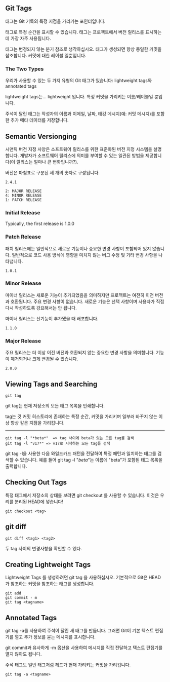## Git Tags 
태그는 Git 기록의 특정 지점을 가리키는 포인터입니다.

태그로 특정 순간을 표시할 수 있습니다. 태그는 프로젝트에서 버전 릴리스를 표시하는 데 가장 자주 사용됩니다.

태그는 변경되지 않는 분기 참조로 생각하십시오. 태그가 생성되면 항상 동일한 커밋을 참조합니다. 커밋에 대한 레이블 일뿐입니다.

### The Two Types
우리가 사용할 수 있는 두 가지 유형의 Git 태그가 있습니다: lightweight tags와 annotated tags

lightweight tags는... lightweight 입니다. 특정 커밋을 가리키는 이름/레이블일 뿐입니다.

주석이 달린 태그는 작성자의 이름과 이메일, 날짜, 태깅 메시지(예: 커밋 메시지)를 포함한 추가 메타 데이터를 저장합니다.


## Semantic Versionging 
시맨틱 버전 지정 사양은 소프트웨어 릴리스를 위한 표준화된 버전 지정 시스템을 설명합니다. 개발자가 소프트웨어 릴리스에 의미를 부여할 수 있는 일관된 방법을 제공합니다(이 릴리스는 얼마나 큰 변화입니까?).

버전은 마침표로 구분된 세 개의 숫자로 구성됩니다.

```
2.4.1 

2: MAJOR RELEASE
4: MINOR RELEASE
1: PATCH RELEASE
```

### Initial Release
Typically, the first release is 1.0.0

### Patch Release
패치 릴리스에는 일반적으로 새로운 기능이나 중요한 변경 사항이 포함되어 있지 않습니다. 일반적으로 코드 사용 방식에 영향을 미치지 않는 버그 수정 및 기타 변경 사항을 나타냅니다. 

```
1.0.1
```

### Minor Release
마이너 릴리스는 새로운 기능이 추가되었음을 의미하지만 프로젝트는 여전히 이전 버전과 호환됩니다. 주요 변경 사항이 없습니다. 새로운 기능은 선택 사항이며 사용자가 직접 다시 작성하도록 강요해서는 안 됩니다.

마이너 릴리스는 신기능이 추가됐을 때 배포합니다.

```
1.1.0
```

### Major Release
주요 릴리스는 더 이상 이전 버전과 호환되지 않는 중요한 변경 사항을 의미합니다. 기능이 제거되거나 크게 변경될 수 있습니다.

```
2.0.0
```

## Viewing Tags and Searching
```
git tag
```
git tag는 현재 저장소의 모든 태그 목록을 인쇄합니다.

tag는 깃 커밋 히스토리에 존재하는 특정 순간, 커밋을 가리키며 일부러 바꾸지 않는 이상 항상 같은 지점을 가리킵니다.

***
```
git tag -l "*beta*"  => tag 사이에 beta가 있는 모든 tag를 검색
git tag -l "v17*" => v17로 시작하는 모든 tag를 검색 
```
git tag -l을 사용한 다음 와일드카드 패턴을 전달하여 특정 패턴과 일치하는 태그를 검색할 수 있습니다. 예를 들어 git tag -l "*beta*"는 이름에 "beta"가 포함된 태그 목록을 출력합니다.

## Checking Out Tags 
특정 태그에서 저장소의 상태를 보려면 git checkout <tag>를 사용할 수 있습니다. 이것은 우리를 분리된 HEAD에 넣습니다!

```
git checkout <tag>
```

## git diff 

```
git diff <tag1> <tag2>
```

두 tag 사이의 변경사항을 확인할 수 있다. 

## Creating Lightweight Tags 
Lightweight Tags 를 생성하려면 git tag <tagname>을 사용하십시오. 기본적으로 Git은 HEAD가 참조하는 커밋을 참조하는 태그를 생성합니다.

```
git add 
git commit - m
git tag <tagname>
```

## Annotated Tags
git tag -a를 사용하여 주석이 달린 새 태그를 만듭니다. 그러면 Git이 기본 텍스트 편집기를 열고 추가 정보를 묻는 메시지를 표시합니다.

git commit과 유사하게 -m 옵션을 사용하여 메시지를 직접 전달하고 텍스트 편집기를 열지 않아도 됩니다.

주석 태그도 일반 태그처럼 헤드가 현재 가리키는 커밋을 가리킵니다. 

```
git tag -a <tagname>
```